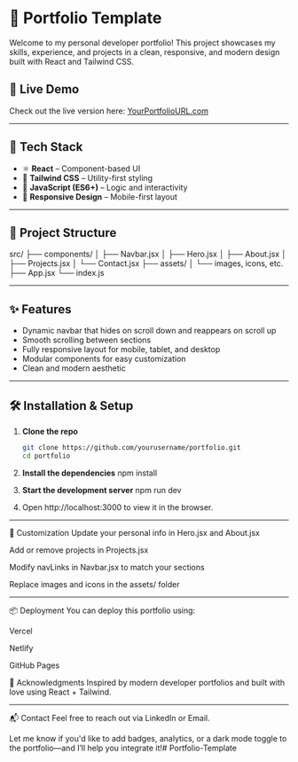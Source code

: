 # 🚀 Portfolio Template

Welcome to my personal developer portfolio! This project showcases my skills, experience, and projects in a clean, responsive, and modern design built with React and Tailwind CSS.

## 📸 Live Demo

Check out the live version here: [YourPortfolioURL.com](https://yourportfoliourl.com)

---

## 🧰 Tech Stack

- ⚛️ **React** – Component-based UI
- 🎨 **Tailwind CSS** – Utility-first styling
- 🧠 **JavaScript (ES6+)** – Logic and interactivity
- 📱 **Responsive Design** – Mobile-first layout

---

## 📁 Project Structure

src/ 
├── components/ 
│ ├── Navbar.jsx 
│ ├── Hero.jsx 
│ ├── About.jsx 
│ ├── Projects.jsx 
│ └── Contact.jsx 
├── assets/ 
│ └── images, icons, etc. 
├── App.jsx 
└── index.js

---

## ✨ Features

- Dynamic navbar that hides on scroll down and reappears on scroll up
- Smooth scrolling between sections
- Fully responsive layout for mobile, tablet, and desktop
- Modular components for easy customization
- Clean and modern aesthetic

---

## 🛠 Installation & Setup

1. **Clone the repo**
   ```bash
   git clone https://github.com/yourusername/portfolio.git
   cd portfolio

2. **Install the dependencies**
npm install

3. **Start the development server**
npm run dev

4. Open http://localhost:3000 to view it in the browser.

---

🧪 Customization
Update your personal info in Hero.jsx and About.jsx

Add or remove projects in Projects.jsx

Modify navLinks in Navbar.jsx to match your sections

Replace images and icons in the assets/ folder

---

📦 Deployment
You can deploy this portfolio using:

Vercel

Netlify

GitHub Pages

🙌 Acknowledgments
Inspired by modern developer portfolios and built with love using React + Tailwind.


---

📬 Contact
Feel free to reach out via LinkedIn or Email.

Let me know if you'd like to add badges, analytics, or a dark mode toggle to the portfolio—and I’ll help you integrate it!# Portfolio-Template

